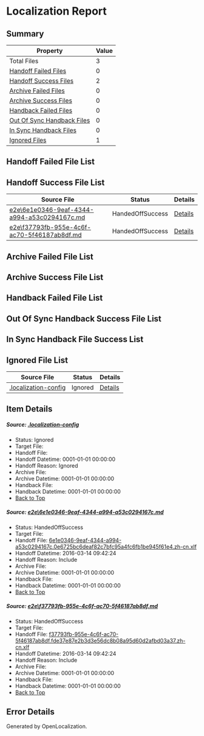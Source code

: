 # <a name='report-top'></a> Localization Report

## Summary
 Property | Value 
 -------- | ----- 
 Total Files | 3
[ Handoff Failed Files ](#handoff-failed-list)| 0
[ Handoff Success Files ](#handoff-success-list)| 2
[ Archive Failed Files ](#archive-failed-list)| 0
[ Archive Success Files ](#archive-success-list)| 0
[ Handback Failed Files ](#handback-failed-list)| 0
[ Out Of Sync Handback Files ](#outofsync-handback-success-list)| 0
[ In Sync Handback Files ](#insync-handback-success-list)| 0
[ Ignored Files ](#ignored-list)| 1

## <a name='handoff-failed-list'></a> Handoff Failed File List

## <a name='handoff-success-list'></a> Handoff Success File List
 Source File | Status | Details 
 ----------- | ------ | ------- 
 [e2e\6e1e0346-9eaf-4344-a994-a53c0294167c.md](https://github.com/OpenLocalizationTest/oltest/blob/633b24567c09d380ffeeac20bff3e2d73abbaac6/e2e/6e1e0346-9eaf-4344-a994-a53c0294167c.md) | HandedOffSuccess | [Details](#3d289ec4f241fc9439c0099ebc06fdc649eba7e81)
 [e2e\f37793fb-955e-4c6f-ac70-5f46187ab8df.md](https://github.com/OpenLocalizationTest/oltest/blob/633b24567c09d380ffeeac20bff3e2d73abbaac6/e2e/f37793fb-955e-4c6f-ac70-5f46187ab8df.md) | HandedOffSuccess | [Details](#d97936aac07c7d59fc30be447a2740b54fb29a3d2)

## <a name='archive-failed-list'></a> Archive Failed File List

## <a name='archive-success-list'></a> Archive Success File List

## <a name='handback-failed-list'></a> Handback Failed File List

## <a name='outofsync-handback-success-list'></a> Out Of Sync Handback Success File List

## <a name='insync-handback-success-list'></a> In Sync Handback File Success List

## <a name='ignored-list'></a> Ignored File List
 Source File | Status | Details 
 ----------- | ------ | ------- 
 [.localization-config](https://github.com/OpenLocalizationTest/oltest/blob/633b24567c09d380ffeeac20bff3e2d73abbaac6/.localization-config) | Ignored | [Details](#66aca4b1c2f43b14ec41e0e427345df94af1d5e10)

## Item Details
##### <a name='66aca4b1c2f43b14ec41e0e427345df94af1d5e10'></a> Source: [.localization-config](https://github.com/OpenLocalizationTest/oltest/blob/633b24567c09d380ffeeac20bff3e2d73abbaac6/.localization-config)
* Status: Ignored
* Target File: 
* Handoff File: 
* Handoff Datetime: 0001-01-01 00:00:00
* Handoff Reason: Ignored
* Archive File: 
* Archive Datetime: 0001-01-01 00:00:00
* Handback File: 
* Handback Datetime: 0001-01-01 00:00:00
* [Back to Top](#report-top)

##### <a name='3d289ec4f241fc9439c0099ebc06fdc649eba7e81'></a> Source: [e2e\6e1e0346-9eaf-4344-a994-a53c0294167c.md](https://github.com/OpenLocalizationTest/oltest/blob/633b24567c09d380ffeeac20bff3e2d73abbaac6/e2e/6e1e0346-9eaf-4344-a994-a53c0294167c.md)
* Status: HandedOffSuccess
* Target File: 
* Handoff File: [6e1e0346-9eaf-4344-a994-a53c0294167c.0e6725bc6deaf82c7bfc95a4fc6fb1be945f61e4.zh-cn.xlf](https://github.com/OpenLocalizationTestOrg/olhandoff/blob/6e64b103b9750747d40696cb9561844ae5b55365/ol-handoff/OpenLocalizationTestOrg/oltest.zh-cn/yuwzho/ht/6e1e0346-9eaf-4344-a994-a53c0294167c.0e6725bc6deaf82c7bfc95a4fc6fb1be945f61e4.zh-cn.xlf)
* Handoff Datetime: 2016-03-14 09:42:24
* Handoff Reason: Include
* Archive File: 
* Archive Datetime: 0001-01-01 00:00:00
* Handback File: 
* Handback Datetime: 0001-01-01 00:00:00
* [Back to Top](#report-top)

##### <a name='d97936aac07c7d59fc30be447a2740b54fb29a3d2'></a> Source: [e2e\f37793fb-955e-4c6f-ac70-5f46187ab8df.md](https://github.com/OpenLocalizationTest/oltest/blob/633b24567c09d380ffeeac20bff3e2d73abbaac6/e2e/f37793fb-955e-4c6f-ac70-5f46187ab8df.md)
* Status: HandedOffSuccess
* Target File: 
* Handoff File: [f37793fb-955e-4c6f-ac70-5f46187ab8df.fde37e87e2b3d3e56dc8b08a95d60d2afbd03a37.zh-cn.xlf](https://github.com/OpenLocalizationTestOrg/olhandoff/blob/6e64b103b9750747d40696cb9561844ae5b55365/ol-handoff/OpenLocalizationTestOrg/oltest.zh-cn/yuwzho/ht/f37793fb-955e-4c6f-ac70-5f46187ab8df.fde37e87e2b3d3e56dc8b08a95d60d2afbd03a37.zh-cn.xlf)
* Handoff Datetime: 2016-03-14 09:42:24
* Handoff Reason: Include
* Archive File: 
* Archive Datetime: 0001-01-01 00:00:00
* Handback File: 
* Handback Datetime: 0001-01-01 00:00:00
* [Back to Top](#report-top)


## Error Details

Generated by OpenLocalization.
